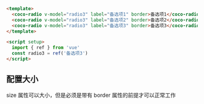 ```html
<template>
  <coco-radio v-model="radio3" label="备选项1" border>备选项1</coco-radio>
  <coco-radio v-model="radio3" label="备选项2" border>备选项2</coco-radio>
  <coco-radio v-model="radio3" label="备选项3" border>备选项3</coco-radio>
</template>

<script setup>
  import { ref } from 'vue'
  const radio3 = ref('备选项3')
</script>
```

## 配置大小

size 属性可以大小，但是必须是带有 border 属性的前提才可以正常工作
